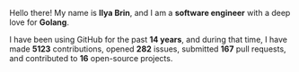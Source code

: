 Hello there! My name is **Ilya Brin**, and I am a **software engineer** with a deep love for **Golang**.

I have been using GitHub for the past **14 years**, and during that time, I have made **5123** contributions, opened **282** issues, submitted **167** pull requests, and contributed to **16** open-source projects.
